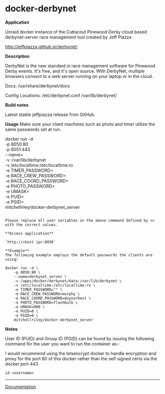 # docker-derbynet

**Application**

Unraid docker instance of the Cubscout Pinewood Derby cloud based derbynet-server race management tool created by Jeff Piazza

http://jeffpiazza.github.io/derbynet/

**Description**

DerbyNet is the new standard in race management software for Pinewood Derby events. It's free, and it's open source. With DerbyNet, multiple browsers connect to a web server running on your laptop or in the cloud.  

Docs:
/usr/share/derbynet/docs

Config Locations:
/etc/derbynet.conf
/var/lib/derbynet/

**Build notes**

Latest stable jeffpiazza release from GitHub.

**Usage**
Make sure your client machines such as photo and timer utilize the same passwords set at run.

docker run -d \
    -p 8050:80 \
    -p 8051:443 \
    --name=<container name> \
    -v <local path for data files>:/var/lib/derbynet \
    -v /etc/localtime:/etc/localtime:ro \
    -e TIMER_PASSWORD=<password> \
    -e RACE_CREW_PASSWORD=<password> \
    -e RACE_COORD_PASSWORD=<password> \
    -e PHOTO_PASSWORD=<password> \
    -e UMASK=<umask for created files> \
    -e PUID=<uid for user> \
    -e PGID=<gid for user> \
    mitchellriley/docker-derbynet_server
```

Please replace all user variables in the above command defined by <> with the correct values.

**Access application**

`http://<host ip>:8050`

**Example**
The following example employs the default passwords the clients are using:

docker run -d \
    -p 8050:80 \
    --name=derbynet_server \
    -v /apps/docker/derbynet/data:/var/lib/derbynet \
    -v /etc/localtime:/etc/localtime:ro \
    -e TIMER_PASSWORD="" \
    -e RACE_CREW_PASSWORD=murphy \
    -e RACE_COORD_PASSWORD=doyourbest \
    -e PHOTO_PASSWORD=flashbulb \
    -e UMASK=000 \
    -e PUID=0 \
    -e PGID=0 \
    mitchellriley/docker-derbynet_server
```

**Notes**

User ID (PUID) and Group ID (PGID) can be found by issuing the following command for the user you want to run the container as:-

I would recommend using the letsencrypt docker to handle encryption and proxy for the port 80 of this docker rather than the self signed certs via the docker port 443
```
id <username>
```
___

[Documentation](https://jeffpiazza.org/derbynet/builds/Installation-%20Debian.pdf)
